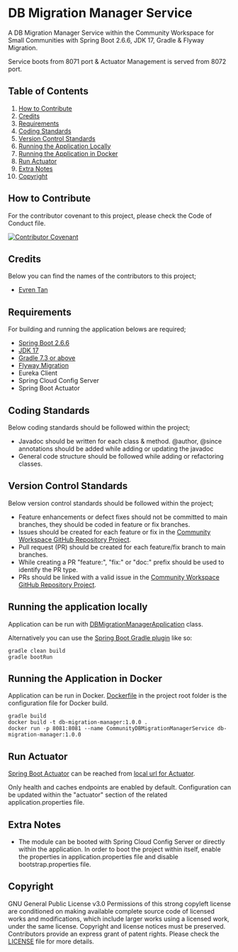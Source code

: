 # DB Migration Manager Service
A DB Migration Manager Service within the Community Workspace for Small Communities with Spring Boot 2.6.6, JDK 17, Gradle & Flyway Migration.
 
Service boots from 8071 port & Actuator Management is served from 8072 port.

## Table of Contents

1. [How to Contribute](#how-to-contribute)
2. [Credits](#credits)
3. [Requirements](#requirements)
4. [Coding Standards](#coding-standards)
5. [Version Control Standards](#version-control-standards)
6. [Running the Application Locally](#running-the-application-locally)
7. [Running the Application in Docker](#running-the-application-in-docker)
8. [Run Actuator](#run-actuator)
9. [Extra Notes](#extra-notes)
10. [Copyright](#copyright)

## How to Contribute

For the contributor covenant to this project, please check the Code of Conduct file.

[![Contributor Covenant][contributor]](CODE_OF_CONDUCT.md)

## Credits

Below you can find the names of the contributors to this project;

- [Evren Tan][evren-tan-github]

## Requirements

For building and running the application belows are required;

- [Spring Boot 2.6.6][spring-boot-version]
- [JDK 17][java-version]
- [Gradle 7.3 or above][gradle-version]
- [Flyway Migration][flyway-migration]
- Eureka Client
- Spring Cloud Config Server
- Spring Boot Actuator

## Coding Standards

Below coding standards should be followed within the project;

- Javadoc should be written for each class & method. @author, @since annotations should be added while adding or updating the javadoc
- General code structure should be followed while adding or refactoring classes.

## Version Control Standards

Below version control standards should be followed within the project;

- Feature enhancements or defect fixes should not be committed to main branches, they should be coded in feature or fix branches.
- Issues should be created for each feature or fix in the [Community Workspace GitHub Repository Project][community-workspace-github].
- Pull request (PR) should be created for each feature/fix branch to main branches.
- While creating a PR "feature:", "fix:" or "doc:" prefix should be used to identify the PR type.
- PRs should be linked with a valid issue in the [Community Workspace GitHub Repository Project][community-workspace-github].

## Running the application locally

Application can be run with [DBMigrationManagerApplication][db-migration-manager-main-class] class.

Alternatively you can use the [Spring Boot Gradle plugin][spring-boot-gradle-plugin] like so:

```shell
gradle clean build
gradle bootRun
```

## Running the Application in Docker

Application can be run in Docker. [Dockerfile](Dockerfile) in the project root folder is the configuration file for Docker build.

```shell
gradle build
docker build -t db-migration-manager:1.0.0 .
docker run -p 8081:8081 --name CommunityDBMigrationManagerService db-migration-manager:1.0.0
```

## Run Actuator

[Spring Boot Actuator][spring-boot-actuator] can be reached from [local url for Actuator][local-actuator].

Only health and caches endpoints are enabled by default. Configuration can be updated within the "actuator" section of the related application.properties file.

## Extra Notes

* The module can be booted with Spring Cloud Config Server or directly within the application. In order to boot the project within itself, enable the properties in application.properties file and disable bootstrap.properties file.

## Copyright

GNU General Public License v3.0
Permissions of this strong copyleft license are conditioned on making available complete source code of licensed works and modifications, which include larger works using a licensed work, under the same license. Copyright and license notices must be preserved. Contributors provide an express grant of patent rights.
Please check the [LICENSE](LICENSE) file for more details.

[evren-tan-github]: https://github.com/evrentan
[spring-boot-version]: https://spring.io/blog/2022/03/31/spring-boot-2-6-6-available-now
[java-version]: https://www.oracle.com/java/technologies/javase/jdk17-archive-downloads.html
[gradle-version]: https://gradle.org/releases/
[flyway-migration]: https://flywaydb.org/documentation/
[contributor]: https://img.shields.io/badge/Contributor%20Covenant-2.1-4baaaa.svg
[community-workspace-github]: https://github.com/evrentan/community-workspace
[db-migration-manager-main-class]: src/main/java/evrentan/community/dbmigrationmanager/spring/spring/DbMigrationManagerApplication.java
[spring-boot-gradle-plugin]: https://docs.spring.io/spring-boot/docs/current/gradle-plugin/reference/htmlsingle/
[spring-boot-actuator]: https://spring.io/guides/gs/actuator-service/
[local-actuator]: http://localhost:8082/actuator